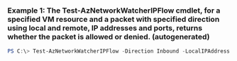 ### Example 1: The Test-AzNetworkWatcherIPFlow cmdlet, for a specified VM resource and a packet with specified direction using local and remote, IP addresses and ports, returns whether the packet is allowed or denied. (autogenerated)
```powershell
PS C:\> Test-AzNetworkWatcherIPFlow -Direction Inbound -LocalIPAddress $nics[0].IpConfigurations[0].PrivateIpAddress -LocalPort 6895 -NetworkWatcher $networkWatcher -Protocol TCP -RemoteIPAddress 204.79.197.200 -RemotePort 80 -TargetVirtualMachineId $VM.Id
```

